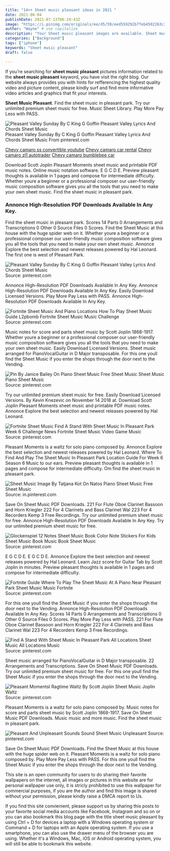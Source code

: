 ```yaml
---
title: "14++ Sheet music pleasant ideas in 2021 "
date: 2021-06-04
publishDate: 2021-07-13T06:19:43Z
image: "https://i.pinimg.com/originals/ee/d5/59/eed559292b7feb4502263c338f2c8133.jpg"
author: "Wayne" # use capitalize
description: "Your Sheet music pleasant images are available. Sheet music pleasant are a topic that is being searched for and liked by netizens today. You can Download the Sheet music pleasant files here. Download all free photos."
categories: ["Background"]
tags: ["iphone"]
keywords: "Sheet music pleasant"
draft: false

---
```


If you're searching for **sheet music pleasant** pictures information related to the **sheet music pleasant** keyword, you have visit the right  blog.  Our website always  provides you with  hints  for refferencing  the highest  quality video and picture  content, please kindly surf and find more informative video articles and graphics  that fit your interests.

**Sheet Music Pleasant**. Find the sheet music in pleasant park. Try our unlimited premium sheet music for free. Music Sheet Library. Play More Pay Less with PASS.

![Pleasant Valley Sunday By C King G Goffin Pleasant Valley Lyrics And Chords Sheet Music](https://i.pinimg.com/originals/1f/84/d9/1f84d940b126c9a6901e0e6ba3eefef5.png "Pleasant Valley Sunday By C King G Goffin Pleasant Valley Lyrics And Chords Sheet Music")
Pleasant Valley Sunday By C King G Goffin Pleasant Valley Lyrics And Chords Sheet Music From pinterest.com

[Chevy camaro ss convertible youtube](/chevy-camaro-ss-convertible-youtube/)
[Chevy camaro car rental](/chevy-camaro-car-rental/)
[Chevy camaro zl1 autotrader](/chevy-camaro-zl1-autotrader/)
[Chevy camaro bumblebee car](/chevy-camaro-bumblebee-car/)

Download Scott Joplin Pleasant Moments sheet music and printable PDF music notes. Online music notation software. E G C D E. Preview pleasant thoughts is available in 1 pages and compose for intermediate difficulty. Whether youre a beginner or a professional composer our user-friendly music composition software gives you all the tools that you need to make your own sheet music. Find the sheet music in pleasant park.

### Annonce High-Resolution PDF Downloads Available In Any Key.

Find the sheet music in pleasant park. Scores 14 Parts 0 Arrangements and Transcriptions 0 Other 0 Source Files 0 Scores. Find the Sheet Music at this house with the huge spider web on it. Whether youre a beginner or a professional composer our user-friendly music composition software gives you all the tools that you need to make your own sheet music. Annonce Explore the best selection and newest releases powered by Hal Leonard. The first one is west of Pleasant Park.


![Pleasant Valley Sunday By C King G Goffin Pleasant Valley Lyrics And Chords Sheet Music](https://i.pinimg.com/originals/1f/84/d9/1f84d940b126c9a6901e0e6ba3eefef5.png "Pleasant Valley Sunday By C King G Goffin Pleasant Valley Lyrics And Chords Sheet Music")
Source: pinterest.com

Annonce High-Resolution PDF Downloads Available In Any Key. Annonce High-Resolution PDF Downloads Available In Any Key. Easily Download Licensed Versions. Play More Pay Less with PASS. Annonce High-Resolution PDF Downloads Available In Any Key.

![Fortnite Sheet Music And Piano Locations How To Play Sheet Music Guide L2pbomb Fortnite Sheet Music Music Challenge](https://i.pinimg.com/originals/e3/52/1c/e3521ccc453ecea21cc82571d8378da5.jpg "Fortnite Sheet Music And Piano Locations How To Play Sheet Music Guide L2pbomb Fortnite Sheet Music Music Challenge")
Source: pinterest.com

Music notes for score and parts sheet music by Scott Joplin 1868-1917. Whether youre a beginner or a professional composer our user-friendly music composition software gives you all the tools that you need to make your own sheet music. Easily Download Licensed Versions. Sheet music arranged for PianoVocalGuitar in D Major transposable. For this one youll find the Sheet Music if you enter the shops through the door next to the Vending.

![Pin By Janice Bailey On Piano Sheet Music Free Sheet Music Sheet Music Piano Sheet Music](https://i.pinimg.com/originals/ff/26/6e/ff266e0e3efdb9efc6f3b05305dd9414.png "Pin By Janice Bailey On Piano Sheet Music Free Sheet Music Sheet Music Piano Sheet Music")
Source: pinterest.com

Try our unlimited premium sheet music for free. Easily Download Licensed Versions. By Kevin Knezevic on November 14 2018 at. Download Scott Joplin Pleasant Moments sheet music and printable PDF music notes. Annonce Explore the best selection and newest releases powered by Hal Leonard.

![Fortnite Sheet Music Find A Stand With Sheet Music In Pleasant Park Week 6 Challenge News Fortnite Sheet Music Video Game Music](https://i.pinimg.com/564x/cc/bd/b1/ccbdb1b3db993f86001bc3cb8ba7dc81.jpg "Fortnite Sheet Music Find A Stand With Sheet Music In Pleasant Park Week 6 Challenge News Fortnite Sheet Music Video Game Music")
Source: pinterest.com

Pleasant Moments is a waltz for solo piano composed by. Annonce Explore the best selection and newest releases powered by Hal Leonard. Where To Find And Play The Sheet Music In Pleasant Park Location Guide For Week 6 Season 6 Music to our ears. Preview pleasant thoughts is available in 1 pages and compose for intermediate difficulty. Om find the sheet music in pleasant park.

![Sheet Music Image By Tatjana Kot On Natos Piano Sheet Music Free Sheet Music](https://i.pinimg.com/474x/91/5a/90/915a90a66ad84e37d29fb778635d913d.jpg "Sheet Music Image By Tatjana Kot On Natos Piano Sheet Music Free Sheet Music")
Source: in.pinterest.com

Save On Sheet Music PDF Downloads. 221 For Flute Oboe Clarinet Bassoon and Horn Kriegler 222 For 4 Clarinets and Bass Clarinet Wal 223 For 4 Recorders Kemp 3 Free Recordings. Try our unlimited premium sheet music for free. Annonce High-Resolution PDF Downloads Available In Any Key. Try our unlimited premium sheet music for free.

![Glockenspiel 12 Notes Sheet Music Book Color Note Stickers For Kids Sheet Music Book Music Book Sheet Music](https://i.pinimg.com/originals/ac/f8/e0/acf8e0b657c91b25cb24891c68f877fd.jpg "Glockenspiel 12 Notes Sheet Music Book Color Note Stickers For Kids Sheet Music Book Music Book Sheet Music")
Source: pinterest.com

E G C D E. E G C D E. Annonce Explore the best selection and newest releases powered by Hal Leonard. Learn Jazz score for Guitar Tab by Scott Joplin in minutes. Preview pleasant thoughts is available in 1 pages and compose for intermediate difficulty.

![Fortnite Guide Where To Play The Sheet Music At A Piano Near Pleasant Park Sheet Music Music Fortnite](https://i.pinimg.com/736x/09/5e/14/095e14c54faa610ef6138adc348361e0.jpg "Fortnite Guide Where To Play The Sheet Music At A Piano Near Pleasant Park Sheet Music Music Fortnite")
Source: pinterest.com

For this one youll find the Sheet Music if you enter the shops through the door next to the Vending. Annonce High-Resolution PDF Downloads Available In Any Key. Scores 14 Parts 0 Arrangements and Transcriptions 0 Other 0 Source Files 0 Scores. Play More Pay Less with PASS. 221 For Flute Oboe Clarinet Bassoon and Horn Kriegler 222 For 4 Clarinets and Bass Clarinet Wal 223 For 4 Recorders Kemp 3 Free Recordings.

![Find A Stand With Sheet Music In Pleasant Park All Locations Sheet Music All Locations Music](https://i.ytimg.com/vi/tTRbBdmv1QA/maxresdefault.jpg "Find A Stand With Sheet Music In Pleasant Park All Locations Sheet Music All Locations Music")
Source: pinterest.com

Sheet music arranged for PianoVocalGuitar in D Major transposable. 22 Arrangements and Transcriptions. Save On Sheet Music PDF Downloads. Try our unlimited premium sheet music for free. For this one youll find the Sheet Music if you enter the shops through the door next to the Vending.

![Pleasant Momentsl Ragtime Waltz By Scott Joplin Sheet Music Joplin Waltz](https://i.pinimg.com/originals/13/47/25/134725dcbefa17c88e572db971b83bfc.jpg "Pleasant Momentsl Ragtime Waltz By Scott Joplin Sheet Music Joplin Waltz")
Source: pinterest.com

Pleasant Moments is a waltz for solo piano composed by. Music notes for score and parts sheet music by Scott Joplin 1868-1917. Save On Sheet Music PDF Downloads. Music music and more music. Find the sheet music in pleasant park.

![Pleasant And Unpleasant Sounds Sound Sheet Music Unpleasant](https://i.pinimg.com/originals/ee/d5/59/eed559292b7feb4502263c338f2c8133.jpg "Pleasant And Unpleasant Sounds Sound Sheet Music Unpleasant")
Source: pinterest.com

Save On Sheet Music PDF Downloads. Find the Sheet Music at this house with the huge spider web on it. Pleasant Moments is a waltz for solo piano composed by. Play More Pay Less with PASS. For this one youll find the Sheet Music if you enter the shops through the door next to the Vending.

This site is an open community for users to do sharing their favorite wallpapers on the internet, all images or pictures in this website are for personal wallpaper use only, it is stricly prohibited to use this wallpaper for commercial purposes, if you are the author and find this image is shared without your permission, please kindly raise a DMCA report to Us.

If you find this site convienient, please support us by sharing this posts to your favorite social media accounts like Facebook, Instagram and so on or you can also bookmark this blog page with the title sheet music pleasant by using Ctrl + D for devices a laptop with a Windows operating system or Command + D for laptops with an Apple operating system. If you use a smartphone, you can also use the drawer menu of the browser you are using. Whether it's a Windows, Mac, iOS or Android operating system, you will still be able to bookmark this website.
